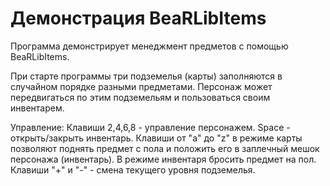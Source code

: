 # Демонстрация BeaRLibItems
Программа демонстрирует менеджмент предметов с помощью BeaRLibItems.

При старте программы три подземелья (карты) заполняются в случайном порядке разными предметами. Персонаж может передвигаться по этим подземельям и пользоваться своим инвентарем.

Управление:
Клавиши 2,4,6,8 - управление персонажем.
Space - открыть/закрыть инвентарь.
Клавиши от "a" до "z" в режиме карты позволяют поднять предмет с пола и положить его в заплечный мешок персонажа (инвентарь). В режиме инвентаря бросить предмет на пол.
Клавиши "+" и "-" - смена текущего уровня подземелья.

